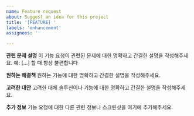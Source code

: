 ```yaml
---
name: Feature request
about: Suggest an idea for this project
title: '[FEATURE] '
labels: 'enhancement'
assignees: ''

---
```


**관련 문제 설명**
이 기능 요청이 관련된 문제에 대한 명확하고 간결한 설명을 작성해주세요. 예: [...] 할 때 항상 불편합니다

**원하는 해결책**
원하는 기능에 대한 명확하고 간결한 설명을 작성해주세요.

**고려한 대안**
고려한 대체 솔루션이나 기능에 대한 명확하고 간결한 설명을 작성해주세요.

**추가 정보**
기능 요청에 대한 다른 관련 정보나 스크린샷을 여기에 추가해주세요.